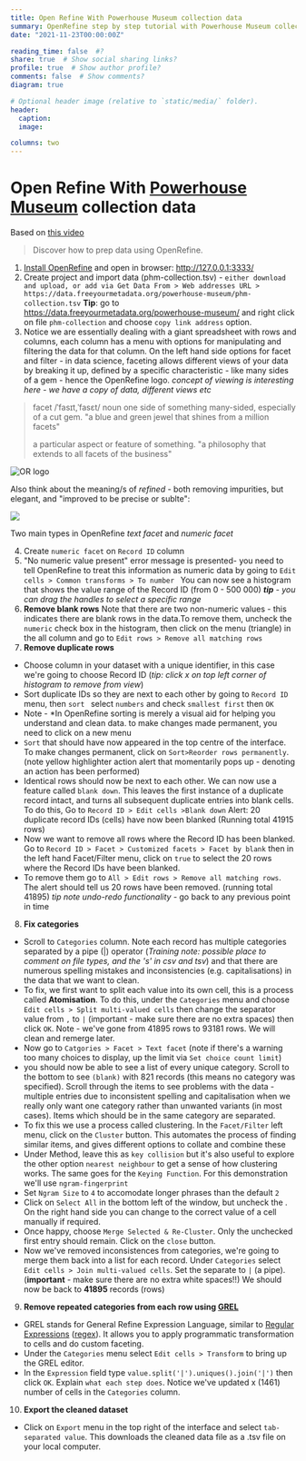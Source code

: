 ```yaml
---
title: Open Refine With Powerhouse Museum collection data
summary: OpenRefine step by step tutorial with Powerhouse Museum collection data
date: "2021-11-23T00:00:00Z"

reading_time: false  #?
share: true  # Show social sharing links?
profile: true  # Show author profile?
comments: false  # Show comments?
diagram: true

# Optional header image (relative to `static/media/` folder).
header:
  caption: 
  image:

columns: two
---
```



#  Open Refine With [Powerhouse Museum](https://www.maas.museum/powerhouse-museum/) collection data

Based on [this video](https://)
> Discover how to prep data using OpenRefine.

1. [Install OpenRefine](https://openrefine.org/download.html) and open in browser: http://127.0.0.1:3333/
2. Create project and import data (phm-collection.tsv) - `either download and upload, or add via Get Data From > Web addresses URL > https://data.freeyourmetadata.org/powerhouse-museum/phm-collection.tsv` **Tip**: go to https://data.freeyourmetadata.org/powerhouse-museum/ and right click on file `phm-collection` and choose `copy link address` option.
3. Notice we are essentially dealing with a giant spreadsheet with rows and columns, each column has a menu with options for manipulating and filtering the data for that column. On the left hand side options for facet and filter - in data science, faceting allows different views of your data by breaking it up, defined by a specific characteristic - like many sides of a gem - hence the OpenRefine logo. *concept of viewing is interesting here - we have a copy of data, different views etc*
> facet
> /ˈfasɪt,ˈfasɛt/
> noun
> one side of something many-sided, especially of a cut gem.
> "a blue and green jewel that shines from a million facets"
> 
> a particular aspect or feature of something.
> "a philosophy that extends to all facets of the business"

![OR logo](https://upload.wikimedia.org/wikipedia/commons/4/4b/OpenRefine_New_Logo.png)

Also think about the meaning/s of *refined* - both removing impurities, but elegant, and "improved to be precise or sublte":

![](https://i.imgur.com/uhRz6F8.png)


Two main types in OpenRefine *text facet* and *numeric facet*

4. Create `numeric facet` on ``Record ID`` column
5. "No numeric value present" error message is presented- you need to tell OpenRefine to treat this information as numeric data by going to ``Edit cells > Common transforms > To number `` You can now see a histogram that shows the value range of the Record ID (from 0 - 500 000) ***tip** - you can drag the handles to select a specific range*
6. **Remove blank rows**
Note that there are two non-numeric values - this indicates there are blank rows in the data.To remove them, uncheck the `numeric` check box in the histogram, then click on the menu (triangle) in the all column and go to `Edit rows > Remove all matching rows` 
7. **Remove duplicate rows**
* Choose column in your dataset with a unique identifier, in this case we're going to choose Record ID (*tip: click x on top left corner of histogram to remove from view*)
* Sort duplicate IDs so they are next to each other by going to `Record ID` menu, then `sort ` select `numbers` and check `smallest first` then `OK`
* Note - *In OpenRefine sorting is merely a visual aid for helping you understand and clean data. to make changes made permanent, you need to click on a new menu 
* `Sort` that should have now appeared in the top centre of the interface. To make changes permanent, click on `Sort>Reorder rows permanently`. (note yellow highlighter action alert that momentarily pops up - denoting an action has been performed)
* Identical rows should now be next to each other. We can now use a feature called `blank down`. This leaves the first instance of a duplicate record intact, and turns all subsequent duplicate entries into blank cells. To do this, Go to `Record ID > Edit cells >Blank down` Alert: 20 duplicate record IDs (cells) have now been blanked (Running total 41915 rows)
* Now we want to remove all rows where the Record ID has been blanked. Go to `Record ID > Facet > Customized facets > Facet by blank` then in the left hand Facet/Filter menu, click on `true` to select the 20 rows where the Record IDs have been blanked.
* To remove them go to `All > Edit rows > Remove all matching rows`. The alert should tell us 20 rows have been removed. (running total 41895)
*tip note undo-redo functionality* - go back to any previous point in time
8. **Fix categories**
* Scroll to `Categories` column. Note each record has multiple categories separated by a pipe (|) operator (*Training note: possible place to comment on file types, and the 's' in csv and tsv*) and that there are numerous spelling mistakes and inconsistencies (e.g. capitalisations) in the data that we want to clean.
* To fix, we first want to split each value into its own cell, this is a process called **Atomisation**. To do this, under the `Categories` menu and choose `Edit cells > Split multi-valued cells` then change the separator value from `,` to `|` (important - make sure there are no extra spaces) then click `OK`. Note - we've gone from 41895 rows to 93181 rows. We will clean and remerge later.
* Now go to `Catgories > Facet > Text facet` (note if there's a warning too many choices to display, up the limit via `Set choice count limit`)
* you should now be able to see a list of every unique category. Scroll to the bottom to see `(blank)` with 821 records (this means no category was specified). Scroll through the items to see problems with the data - multiple entries due to inconsistent spelling and capitalisation when we really only want one category rather than unwanted variants (in most cases). Items which should be in the same category are separated.
* To fix this we use a process called clustering. In the `Facet/Filter` left menu, click on the `Cluster` button. This automates the process of finding similar items, and gives different options to collate and combine these
* Under Method, leave this as `key collision` but it's also useful to explore the other option `nearest neighbour` to get a sense of how clustering works. The same goes for the `Keying Function`. For this demonstration we'll use `ngram-fingerprint`
* Set `Ngram Size` to `4` to accomodate longer phrases than the default `2`
* Click on `Select All` in the bottom left of the window, but uncheck the . On the right hand side you can change to the correct value of a cell manually if required. 
* Once happy, choose `Merge Selected & Re-Cluster`. Only the unchecked first entry should remain. Click on the `close` button.
* Now we've removed inconsistences from categories, we're going to merge them back into a list for each record. Under `Categories` select `Edit cells > Join multi-valued cells`. Set the separate to `|` (a pipe). (**important** - make sure there are no extra white spaces!!) We should now be back to **41895** records (rows)

9. **Remove repeated categories from each row using [GREL](https://docs.openrefine.org/manual/grelfunctions)**
* GREL stands for General Refine Expression Language, similar to [Regular Expressions](https://en.wikipedia.org/wiki/Regular_expression) ([regex](https://regexr.com/)). It allows you to apply programmatic transformation to cells and do custom faceting. 
* Under the `Categories` menu select `Edit cells > Transform` to bring up the GREL editor.
* In the `Expression` field type `value.split('|').uniques().join('|')` then click `OK`. Explain `what each step does`. Notice we've updated x (1461) number of cells in the `Categories` column.
10. **Export the cleaned dataset**
* Click on `Export` menu in the top right of the interface and select `tab-separated value`. This downloads the cleaned data file as a .tsv file on your local computer.


